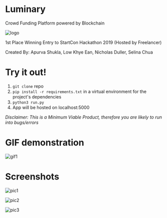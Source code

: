# Luminary
Crowd Funding Platform powered by Blockchain

![logo](https://raw.githubusercontent.com/CayenneLow/SkillBox/master/static/images/logo.png)

1st Place Winning Entry to StartCon Hackathon 2019 (Hosted by Freelancer)

Created By: Apurva Shukla, Low Khye Ean, Nicholas Duller, Selina Chua

# Try it out!
1. `git clone` repo
2. `pip install -r requirements.txt` in a virtual environment for the project's dependencies
3. `python3 run.py`
4. App will be hosted on localhost:5000

*Disclaimer: This is a Minimum Viable Product, therefore you are likely to run into bugs/errors*

# GIF demonstration

![gif1](readme/demo.gif)

# Screenshots

![pic1](https://imgur.com/fuWrylN.png)

![pic2](https://imgur.com/ias2Wgt.png)

![pic3](https://imgur.com/Mr6Zpfx.png)


